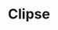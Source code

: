 ---
title: "Clipse"
summary: "American hip hop duo formed in 1992 in Virginia Beach, Virginia. Members are the brothers and"
image: "clipse.jpg"
apple_music_artist_url: "https://music.apple.com/gb/artist/clipse/627567"
---